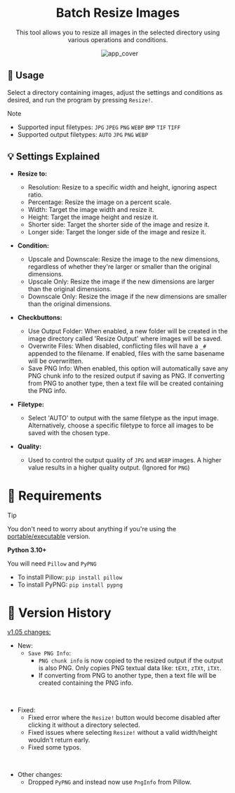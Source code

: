 <h1 align="center">Batch Resize Images</h1>

<p align="center">This tool allows you to resize all images in the selected directory using various operations and conditions.</p>

<p align="center">
  <img src="https://github.com/Nenotriple/batch_resize_images/assets/70049990/e63253d7-5185-464e-92ea-fc985f1aa9ce" alt="app_cover">
</p>


## 📝 Usage

Select a directory containing images, adjust the settings and conditions as desired, and run the program by pressing `Resize!`.

> [!NOTE]
> - Supported input filetypes: `JPG` `JPEG` `PNG` `WEBP` `BMP` `TIF` `TIFF`
> - Supported output filetypes: `AUTO` `JPG` `PNG` `WEBP`


## 💡 Settings Explained

- **Resize to:**
  - Resolution: Resize to a specific width and height, ignoring aspect ratio.
  - Percentage: Resize the image on a percent scale.
  - Width: Target the image width and resize it.
  - Height: Target the image height and resize it.
  - Shorter side: Target the shorter side of the image and resize it.
  - Longer side: Target the longer side of the image and resize it.

- **Condition:**
  - Upscale and Downscale: Resize the image to the new dimensions, regardless of whether they're larger or smaller than the original dimensions.
  - Upscale Only: Resize the image if the new dimensions are larger than the original dimensions.
  - Downscale Only: Resize the image if the new dimensions are smaller than the original dimensions.

- **Checkbuttons:**
  - Use Output Folder: When enabled, a new folder will be created in the image directory called 'Resize Output' where images will be saved.
  - Overwrite Files: When disabled, conflicting files will have a `_#` appended to the filename. If enabled, files with the same basename will be overwritten.
  - Save PNG Info: When enabled, this option will automatically save any PNG chunk info to the resized output if saving as PNG. If converting from PNG to another type, then a text file will be created containing the PNG info.

- **Filetype:**
  - Select 'AUTO' to output with the same filetype as the input image. Alternatively, choose a specific filetype to force all images to be saved with the chosen type.

- **Quality:**
  - Used to control the output quality of `JPG` and `WEBP` images. A higher value results in a higher quality output. (Ignored for `PNG`)


# 🚩 Requirements

> [!TIP]
> You don't need to worry about anything if you're using the [portable/executable](https://github.com/Nenotriple/batch_resize_images/releases?q=executable&expanded=true) version.

**Python 3.10+**

You will need `Pillow` and `PyPNG`

 - To install Pillow: `pip install pillow`
 - To install PyPNG: `pip install pypng` 


# 📜 Version History

[v1.05 changes:](https://github.com/Nenotriple/batch_resize_images/releases/tag/v1.05)

  - New:
      - `Save PNG Info`:
        - `PNG chunk info` is now copied to the resized output if the output is also PNG. Only copies PNG textual data like: `tEXt`, `zTXt`, `iTXt`.
        - If converting from PNG to another type, then a text file will be created containing the PNG info.

<br>

  - Fixed:
    - Fixed error where the `Resize!` button would become disabled after clicking it without a directory selected.
    - Fixed issues where selecting `Resize!` without a valid width/height wouldn't return early.
    - Fixed some typos.

<br>

  - Other changes:
    - Dropped `PyPNG` and instead now use `PngInfo` from Pillow.

